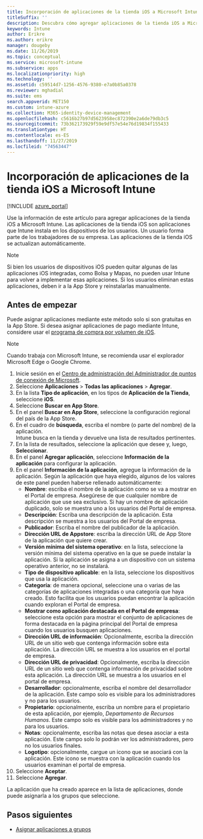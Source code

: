 ```yaml
---
title: Incorporación de aplicaciones de la tienda iOS a Microsoft Intune
titleSuffix: ''
description: Descubra cómo agregar aplicaciones de la tienda iOS a Microsoft Intune. Puede asignar aplicaciones mediante este método si son gratuitas en App Store.
keywords: Intune
author: Erikre
ms.author: erikre
manager: dougeby
ms.date: 11/26/2019
ms.topic: conceptual
ms.service: microsoft-intune
ms.subservice: apps
ms.localizationpriority: high
ms.technology: ''
ms.assetid: c59514d7-1256-4576-9380-e7a0b85a0378
ms.reviewer: mghadial
ms.suite: ems
search.appverid: MET150
ms.custom: intune-azure
ms.collection: M365-identity-device-management
ms.openlocfilehash: c5616b27b97d5623958ec872390e2a6de79db3c5
ms.sourcegitcommit: 73b362173929f59e9df57e54e76d19834f155433
ms.translationtype: HT
ms.contentlocale: es-ES
ms.lasthandoff: 11/27/2019
ms.locfileid: "74563447"
---
```

# <a name="add-ios-store-apps-to-microsoft-intune"></a>Incorporación de aplicaciones de la tienda iOS a Microsoft Intune

[!INCLUDE [azure_portal](../includes/azure_portal.md)]

Use la información de este artículo para agregar aplicaciones de la tienda iOS a Microsoft Intune. Las aplicaciones de la tienda iOS son aplicaciones que Intune instala en los dispositivos de los usuarios. Un usuario forma parte de los trabajadores de su empresa. Las aplicaciones de la tienda iOS se actualizan automáticamente.

>[!NOTE]
>Si bien los usuarios de dispositivos iOS pueden quitar algunas de las aplicaciones iOS integradas, como Bolsa y Mapas, no pueden usar Intune para volver a implementar esas aplicaciones. Si los usuarios eliminan estas aplicaciones, deben ir a la App Store y reinstalarlas manualmente.

## <a name="before-you-start"></a>Antes de empezar

Puede asignar aplicaciones mediante este método solo si son gratuitas en la App Store. Si desea asignar aplicaciones de pago mediante Intune, considere usar el [programa de compra por volumen de iOS](vpp-apps-ios.md).

>[!NOTE]
>Cuando trabaja con Microsoft Intune, se recomienda usar el explorador Microsoft Edge o Google Chrome.

1. Inicie sesión en el [Centro de administración del Administrador de puntos de conexión de Microsoft](https://go.microsoft.com/fwlink/?linkid=2109431).
2. Seleccione **Aplicaciones** > **Todas las aplicaciones** > **Agregar**.
3. En la lista **Tipo de aplicación**, en los tipos de **Aplicación de la Tienda**, seleccione **iOS**.
4. Seleccione **Buscar en App Store**.
5. En el panel **Buscar en App Store**, seleccione la configuración regional del país de la App Store.
6. En el cuadro de **búsqueda**, escriba el nombre (o parte del nombre) de la aplicación.  
    Intune busca en la tienda y devuelve una lista de resultados pertinentes.
7. En la lista de resultados, seleccione la aplicación que desee y, luego, **Seleccionar**.
8. En el panel **Agregar aplicación**, seleccione **Información de la aplicación** para configurar la aplicación.
9. En el panel **Información de la aplicación**, agregue la información de la aplicación. Según la aplicación que haya elegido, algunos de los valores de este panel pueden haberse rellenado automáticamente:
    - **Nombre**: escriba el nombre de la aplicación como se va a mostrar en el Portal de empresa. Asegúrese de que cualquier nombre de aplicación que use sea exclusivo. Si hay un nombre de aplicación duplicado, solo se muestra uno a los usuarios del Portal de empresa.
    - **Descripción**: Escriba una descripción de la aplicación. Esta descripción se muestra a los usuarios del Portal de empresa.
    - **Publicador**: Escriba el nombre del publicador de la aplicación.
    - **Dirección URL de Appstore**: escriba la dirección URL de App Store de la aplicación que quiere crear.
    - **Versión mínima del sistema operativo**: en la lista, seleccione la versión mínima del sistema operativo en la que se puede instalar la aplicación. Si la aplicación se asigna a un dispositivo con un sistema operativo anterior, no se instalará.
    - **Tipo de dispositivo aplicable**: en la lista, seleccione los dispositivos que usa la aplicación.
    - **Categoría**: de manera opcional, seleccione una o varias de las categorías de aplicaciones integradas o una categoría que haya creado. Esto facilita que los usuarios puedan encontrar la aplicación cuando exploran el Portal de empresa.
    - **Mostrar como aplicación destacada en el Portal de empresa**: seleccione esta opción para mostrar el conjunto de aplicaciones de forma destacada en la página principal del Portal de empresa cuando los usuarios busquen aplicaciones.
    - **Dirección URL de información**: Opcionalmente, escriba la dirección URL de un sitio web que contenga información sobre esta aplicación. La dirección URL se muestra a los usuarios en el portal de empresa.
    - **Dirección URL de privacidad**: Opcionalmente, escriba la dirección URL de un sitio web que contenga información de privacidad sobre esta aplicación. La dirección URL se muestra a los usuarios en el portal de empresa.
    - **Desarrollador**: opcionalmente, escriba el nombre del desarrollador de la aplicación. Este campo solo es visible para los administradores y no para los usuarios.
    - **Propietario**: opcionalmente, escriba un nombre para el propietario de esta aplicación, por ejemplo, *Departamento de Recursos Humanos*. Este campo solo es visible para los administradores y no para los usuarios.
    - **Notas**: opcionalmente, escriba las notas que desea asociar a esta aplicación. Este campo solo lo podrán ver los administradores, pero no los usuarios finales.
    - **Logotipo**: opcionalmente, cargue un icono que se asociará con la aplicación. Este icono se muestra con la aplicación cuando los usuarios examinan el portal de empresa.
10. Seleccione **Aceptar**.
11. Seleccione **Agregar**.

La aplicación que ha creado aparece en la lista de aplicaciones, donde puede asignarla a los grupos que seleccione.

## <a name="next-steps"></a>Pasos siguientes

- [Asignar aplicaciones a grupos](apps-deploy.md)

